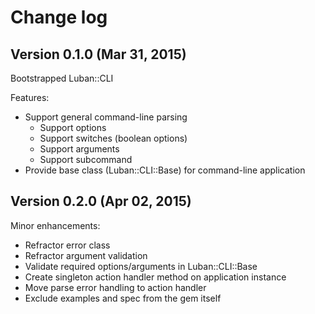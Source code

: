 # Change log

## Version 0.1.0 (Mar 31, 2015)

Bootstrapped Luban::CLI

Features:
  * Support general command-line parsing
    * Support options
    * Support switches (boolean options)
    * Support arguments
    * Support subcommand
  * Provide base class (Luban::CLI::Base) for command-line application

## Version 0.2.0 (Apr 02, 2015)

Minor enhancements:
  * Refractor error class
  * Refractor argument validation
  * Validate required options/arguments in Luban::CLI::Base
  * Create singleton action handler method on application instance
  * Move parse error handling to action handler
  * Exclude examples and spec from the gem itself
